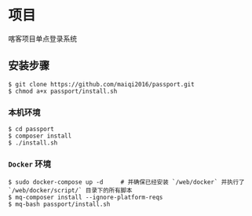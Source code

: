 # 项目
喀客项目单点登录系统

## 安装步骤

```shell
$ git clone https://github.com/maiqi2016/passport.git
$ chmod a+x passport/install.sh
```

### 本机环境

```shell
$ cd passport
$ composer install
$ ./install.sh
```

### `Docker` 环境

```
$ sudo docker-compose up -d     # 并确保已经安装 `/web/docker` 并执行了 `/web/docker/script/` 目录下的所有脚本
$ mq-composer install --ignore-platform-reqs
$ mq-bash passport/install.sh
```